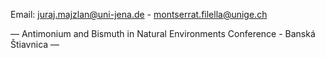 
<p>Email: <a href = "mailto: juraj.majzlan@uni-jena.de">juraj.majzlan@uni-jena.de</a> - <a href = "mailto: montserrat.filella@unige.ch">montserrat.filella@unige.ch</a></p>
&mdash;
Antimonium and Bismuth in Natural Environments Conference - Banská Štiavnica
&mdash;
